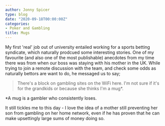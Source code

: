 ```yaml
---
author: Jonny Spicer
type: blog
date: "2020-09-18T00:00:00Z"
categories:
- Poker and Gambling
title: Mugs
---
```

My first 'real' job out of university entailed working for a sports betting syndicate, which naturally prodcued some interesting stories. One of my favourite (and also one of the most
publishable) anecdotes from my time there was from when our boss was staying with his mother in the UK. While trying to join a remote discussion with the team, and check some odds
as naturally bettors are want to do, he messaged us to say;

> There's a block on gambling sites on the WiFi here. I'm not sure if it's for the grandkids or because she thinks I'm a mug*.

*A mug is a gambler who consistently loses.

It still tickles me to this day - I love the idea of a mother still preventing her son from gambling on her home network, even if he has proven that he can make upsettingly large
sums of money doing so.
